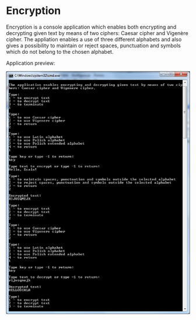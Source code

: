 # Encryption
Encryption is a console application which enables both encrypting and decrypting given text by means of two ciphers: Caesar cipher and Vigenère cipher. The appliation enables a use of three different alphabets and also gives a possibility to maintain or reject spaces, punctuation and symbols which do not belong to the chosen alphabet.

Application preview:

![alt text](https://raw.githubusercontent.com/migarn/scala-encryption/master/encryption.png)
